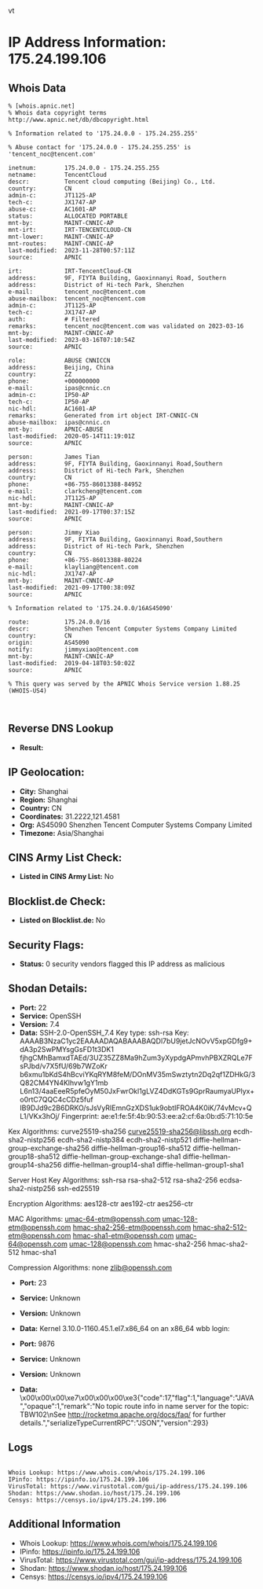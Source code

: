 vt
# IP Address Information: 175.24.199.106

## Whois Data
```
% [whois.apnic.net]
% Whois data copyright terms    http://www.apnic.net/db/dbcopyright.html

% Information related to '175.24.0.0 - 175.24.255.255'

% Abuse contact for '175.24.0.0 - 175.24.255.255' is 'tencent_noc@tencent.com'

inetnum:        175.24.0.0 - 175.24.255.255
netname:        TencentCloud
descr:          Tencent cloud computing (Beijing) Co., Ltd.
country:        CN
admin-c:        JT1125-AP
tech-c:         JX1747-AP
abuse-c:        AC1601-AP
status:         ALLOCATED PORTABLE
mnt-by:         MAINT-CNNIC-AP
mnt-irt:        IRT-TENCENTCLOUD-CN
mnt-lower:      MAINT-CNNIC-AP
mnt-routes:     MAINT-CNNIC-AP
last-modified:  2023-11-28T00:57:11Z
source:         APNIC

irt:            IRT-TencentCloud-CN
address:        9F, FIYTA Building, Gaoxinnanyi Road, Southern
address:        District of Hi-tech Park, Shenzhen
e-mail:         tencent_noc@tencent.com
abuse-mailbox:  tencent_noc@tencent.com
admin-c:        JT1125-AP
tech-c:         JX1747-AP
auth:           # Filtered
remarks:        tencent_noc@tencent.com was validated on 2023-03-16
mnt-by:         MAINT-CNNIC-AP
last-modified:  2023-03-16T07:10:54Z
source:         APNIC

role:           ABUSE CNNICCN
address:        Beijing, China
country:        ZZ
phone:          +000000000
e-mail:         ipas@cnnic.cn
admin-c:        IP50-AP
tech-c:         IP50-AP
nic-hdl:        AC1601-AP
remarks:        Generated from irt object IRT-CNNIC-CN
abuse-mailbox:  ipas@cnnic.cn
mnt-by:         APNIC-ABUSE
last-modified:  2020-05-14T11:19:01Z
source:         APNIC

person:         James Tian
address:        9F, FIYTA Building, Gaoxinnanyi Road,Southern
address:        District of Hi-tech Park, Shenzhen
country:        CN
phone:          +86-755-86013388-84952
e-mail:         clarkcheng@tencent.com
nic-hdl:        JT1125-AP
mnt-by:         MAINT-CNNIC-AP
last-modified:  2021-09-17T00:37:15Z
source:         APNIC

person:         Jimmy Xiao
address:        9F, FIYTA Building, Gaoxinnanyi Road,Southern
address:        District of Hi-tech Park, Shenzhen
country:        CN
phone:          +86-755-86013388-80224
e-mail:         klayliang@tencent.com
nic-hdl:        JX1747-AP
mnt-by:         MAINT-CNNIC-AP
last-modified:  2021-09-17T00:38:09Z
source:         APNIC

% Information related to '175.24.0.0/16AS45090'

route:          175.24.0.0/16
descr:          Shenzhen Tencent Computer Systems Company Limited
country:        CN
origin:         AS45090
notify:         jimmyxiao@tencent.com
mnt-by:         MAINT-CNNIC-AP
last-modified:  2019-04-18T03:50:02Z
source:         APNIC

% This query was served by the APNIC Whois Service version 1.88.25 (WHOIS-US4)



```
## Reverse DNS Lookup
- **Result:** 

## IP Geolocation:
- **City:** Shanghai
- **Region:** Shanghai
- **Country:** CN
- **Coordinates:** 31.2222,121.4581
- **Org:** AS45090 Shenzhen Tencent Computer Systems Company Limited
- **Timezone:** Asia/Shanghai

## CINS Army List Check:
- **Listed in CINS Army List:** 
No

## Blocklist.de Check:
- **Listed on Blocklist.de:** 
No

## Security Flags:
- **Status:** 0 security vendors flagged this IP address as malicious

## Shodan Details:
- **Port:** 22
- **Service:** OpenSSH
- **Version:** 7.4
- **Data:** SSH-2.0-OpenSSH_7.4
Key type: ssh-rsa
Key: AAAAB3NzaC1yc2EAAAADAQABAAABAQDl7bU9jetJcNOvV5xpGDfg9+dA3p2SwPMYsgGsFD1t3DK1
fjhgCMhBamxdTAEd/3UZ35ZZ8Ma9hZum3yXypdgAPmvhPBXZRQLe7FsPJbd/v7X5fU/69b7WZoKr
b6xmu1bKdS4hBcviYKqRYM8feM/DOnMV35mSwztytn2Dq2qf1ZDHkG/3Q82CM4YN4Klhvw1gY1mb
L6n13/4aaEeeR5pfeOyM50JxFwrOkl1gLVZ4DdKGTs9GprRaumyaUPlyx+o0rtC7QQC4cCDz5fuf
IB9DJd9c2B6DRKO/sJsVyRIEmnGzXDS1uk9obtIFROA4K0iK/74vMcv+QL1/VKx3hOj/
Fingerprint: ae:e1:fe:5f:4b:90:53:ee:a2:cf:6a:0b:d5:71:10:5e

Kex Algorithms:
	curve25519-sha256
	curve25519-sha256@libssh.org
	ecdh-sha2-nistp256
	ecdh-sha2-nistp384
	ecdh-sha2-nistp521
	diffie-hellman-group-exchange-sha256
	diffie-hellman-group16-sha512
	diffie-hellman-group18-sha512
	diffie-hellman-group-exchange-sha1
	diffie-hellman-group14-sha256
	diffie-hellman-group14-sha1
	diffie-hellman-group1-sha1

Server Host Key Algorithms:
	ssh-rsa
	rsa-sha2-512
	rsa-sha2-256
	ecdsa-sha2-nistp256
	ssh-ed25519

Encryption Algorithms:
	aes128-ctr
	aes192-ctr
	aes256-ctr

MAC Algorithms:
	umac-64-etm@openssh.com
	umac-128-etm@openssh.com
	hmac-sha2-256-etm@openssh.com
	hmac-sha2-512-etm@openssh.com
	hmac-sha1-etm@openssh.com
	umac-64@openssh.com
	umac-128@openssh.com
	hmac-sha2-256
	hmac-sha2-512
	hmac-sha1

Compression Algorithms:
	none
	zlib@openssh.com


- **Port:** 23
- **Service:** Unknown
- **Version:** Unknown
- **Data:** 
Kernel 3.10.0-1160.45.1.el7.x86_64 on an x86_64
wbb login: 

- **Port:** 9876
- **Service:** Unknown
- **Version:** Unknown
- **Data:** \x00\x00\x00\xe7\x00\x00\x00\xe3{"code":17,"flag":1,"language":"JAVA","opaque":1,"remark":"No topic route info in name server for the topic: TBW102\\nSee http://rocketmq.apache.org/docs/faq/ for further details.","serializeTypeCurrentRPC":"JSON","version":293}

## Logs
```

Whois Lookup: https://www.whois.com/whois/175.24.199.106
IPinfo: https://ipinfo.io/175.24.199.106
VirusTotal: https://www.virustotal.com/gui/ip-address/175.24.199.106
Shodan: https://www.shodan.io/host/175.24.199.106
Censys: https://censys.io/ipv4/175.24.199.106

```
## Additional Information
- Whois Lookup: https://www.whois.com/whois/175.24.199.106
- IPinfo: https://ipinfo.io/175.24.199.106
- VirusTotal: https://www.virustotal.com/gui/ip-address/175.24.199.106
- Shodan: https://www.shodan.io/host/175.24.199.106
- Censys: https://censys.io/ipv4/175.24.199.106


